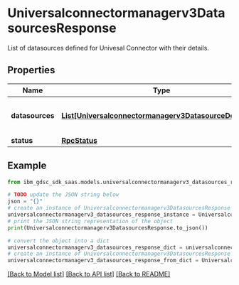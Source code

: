 # Universalconnectormanagerv3DatasourcesResponse

List of datasources defined for Univesal Connector with their details.

## Properties

Name | Type | Description | Notes
------------ | ------------- | ------------- | -------------
**datasources** | [**List[Universalconnectormanagerv3DatasourceDefinition]**](Universalconnectormanagerv3DatasourceDefinition.md) | Collection of datasource definitions. | [optional] 
**status** | [**RpcStatus**](RpcStatus.md) |  | [optional] 

## Example

```python
from ibm_gdsc_sdk_saas.models.universalconnectormanagerv3_datasources_response import Universalconnectormanagerv3DatasourcesResponse

# TODO update the JSON string below
json = "{}"
# create an instance of Universalconnectormanagerv3DatasourcesResponse from a JSON string
universalconnectormanagerv3_datasources_response_instance = Universalconnectormanagerv3DatasourcesResponse.from_json(json)
# print the JSON string representation of the object
print(Universalconnectormanagerv3DatasourcesResponse.to_json())

# convert the object into a dict
universalconnectormanagerv3_datasources_response_dict = universalconnectormanagerv3_datasources_response_instance.to_dict()
# create an instance of Universalconnectormanagerv3DatasourcesResponse from a dict
universalconnectormanagerv3_datasources_response_from_dict = Universalconnectormanagerv3DatasourcesResponse.from_dict(universalconnectormanagerv3_datasources_response_dict)
```
[[Back to Model list]](../README.md#documentation-for-models) [[Back to API list]](../README.md#documentation-for-api-endpoints) [[Back to README]](../README.md)


